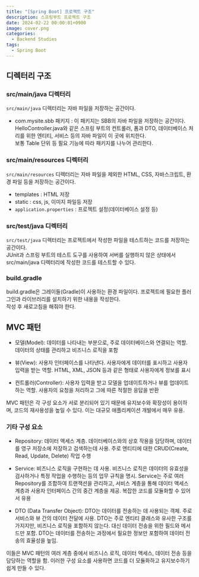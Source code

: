 ```yaml
---
title: "[Spring Boot] 프로젝트 구조"
description: 스프링부트 프로젝트 구조
date: 2024-02-22 00:00:01+0900
image: cover.png
categories:
  - Backend Studies
tags:
  - Spring Boot
---
```


## 디렉터리 구조

### src/main/java 디렉터리

`src/main/java` 디렉터리는 자바 파일을 저장하는 공간이다.

- com.mysite.sbb 패키지 :
  이 패키지는 SBB의 자바 파일을 저장하는 공간이다. HelloController.java와 같은 스프링 부트의 컨트롤러, 폼과 DTO, 데이터베이스 처리를 위한 엔티티, 서비스 등의 자바 파일이 이 곳에 위치한다.  
  보통 Table 단위 등 필요 기능에 따라 패키지를 나누어 관리한다.

### src/main/resources 디렉터리

`src/main/resources` 디렉터리는 자바 파일을 제외한 HTML, CSS, 자바스크립트, 환경 파일 등을 저장하는 공간이다.

- templates : HTML 저장
- static : css, js, 이미지 파일등 저장
- `application.properties` : 프로젝트 설정(데이터베이스 설정 등)

### src/test/java 디렉터리

`src/test/java` 디렉터리는 프로젝트에서 작성한 파일을 테스트하는 코드를 저장하는 공간이다.  
JUnit과 스프링 부트의 테스트 도구를 사용하여 서버를 실행하지 않은 상태에서 src/main/java 디렉터리에 작성한 코드를 테스트할 수 있다.

### build.gradle

build.gradle은 그레이들(Gradle)이 사용하는 환경 파일이다. 프로젝트에 필요한 플러그인과 라이브러리를 설치하기 위한 내용을 작성한다.  
작성 후 새로고침을 해줘야 한다.

## MVC 패턴

- 모델(Model): 데이터를 나타내는 부분으로, 주로 데이터베이스와 연결되는 역할. 데이터의 상태를 관리하고 비즈니스 로직을 포함

- 뷰(View): 사용자 인터페이스를 나타낸다. 사용자에게 데이터를 표시하고 사용자 입력을 받는 역할. HTML, XML, JSON 등과 같은 형태로 사용자에게 정보를 표시

- 컨트롤러(Controller): 사용자 입력을 받고 모델을 업데이트하거나 뷰를 업데이트하는 역할. 사용자의 요청을 처리하고 그에 따른 적절한 응답을 반환

MVC 패턴은 각 구성 요소가 서로 분리되어 있기 때문에 유지보수와 확장성이 용이하며, 코드의 재사용성을 높일 수 있다. 이는 대규모 애플리케이션 개발에서 매우 유용.

### 기타 구성 요소

- Repository: 데이터 액세스 계층. 데이터베이스와의 상호 작용을 담당하며, 데이터를 영구 저장소에 저장하고 검색하는데 사용. 주로 엔티티에 대한 CRUD(Create, Read, Update, Delete) 작업 수행

- Service: 비즈니스 로직을 구현하는 데 사용. 비즈니스 로직은 데이터의 유효성을 검사하거나 특정 작업을 수행하는 등의 업무 규칙을 명시. Service는 주로 여러 Repository를 조합하여 트랜잭션을 관리하고, 서비스 계층을 통해 데이터 액세스 계층과 사용자 인터페이스 간의 중간 계층을 제공. 복잡한 코드를 모듈화할 수 있어서 유용

- DTO (Data Transfer Object): DTO는 데이터를 전송하는 데 사용되는 객체. 주로 서비스와 뷰 간의 데이터 전달에 사용. DTO는 주로 엔티티 클래스와 유사한 구조를 가지지만, 비즈니스 로직을 포함하지 않는다. 대신 데이터 전송을 위한 필드와 메서드만 포함. DTO는 데이터를 전송하는 과정에서 필요한 정보만 포함하여 데이터 전송의 효율성을 높임.

이들은 MVC 패턴의 여러 계층 중에서 비즈니스 로직, 데이터 액세스, 데이터 전송 등을 담당하는 역할을 함. 이러한 구성 요소를 사용하면 코드를 더 모듈화하고 유지보수하기 쉽게 만들 수 있다.
